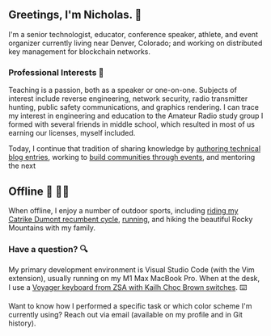 ## Greetings, I'm Nicholas. :wave:

I'm a senior technologist, educator, conference speaker, athlete, and event organizer currently living near Denver, Colorado; and working on distributed key management for blockchain networks.

### Professional Interests :briefcase:

Teaching is a passion, both as a speaker or one-on-one. Subjects of interest include reverse engineering, network security, radio transmitter hunting, public safety communications, and graphics rendering. I can trace my interest in engineering and education to the Amateur Radio study group I formed with several friends in middle school, which resulted in most of us earning our licenses, myself included. 

Today, I continue that tradition of sharing knowledge by [authoring technical blog entries](https://www.secretfader.com), working to [build communities through events][cogoldrust], and mentoring the next

## Offline :sunrise_over_mountains: :biking_man:

When offline, I enjoy a number of outdoor sports, including [riding my Catrike Dumont recumbent cycle][cycling], [running](https://www.instagram.com/p/CmEu7YjuGpx/), and hiking the beautiful Rocky Mountains with my family.

### Have a question? :mag:

My primary development environment is Visual Studio Code (with the Vim extension), usually running on my M1 Max MacBook Pro. When at the desk, I use a [Voyager keyboard from ZSA with Kailh Choc Brown switches][keyboard]. :keyboard:

Want to know how I performed a specific task or which color scheme I'm currently using? Reach out via email (available on my profile and in Git history).

[keyboard]: https://www.zsa.io/voyager/
[cycling]: https://www.secretfader.com/blog/category/cycling/
[cogoldrust]: https://web.archive.org/web/20200814194034/cogoldrust.com
